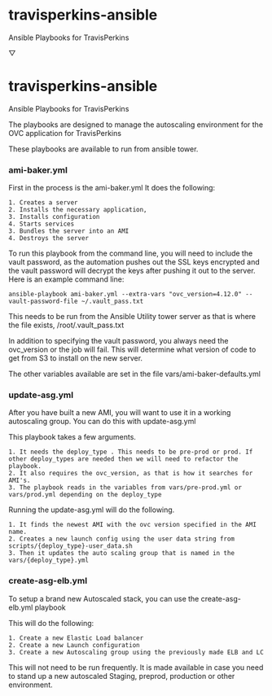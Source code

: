 # travisperkins-ansible
Ansible Playbooks for TravisPerkins

▽
# travisperkins-ansible
Ansible Playbooks for TravisPerkins

The playbooks are designed to manage the autoscaling environment for the OVC application for TravisPerkins

These playbooks are available to run from ansible tower. 

### ami-baker.yml

First in the process is the ami-baker.yml
It does the following:

	1. Creates a server
	2. Installs the necessary application, 
	3. Installs configuration 
	4. Starts services
	3. Bundles the server into an AMI
	4. Destroys the server
  
  To run this playbook from the command line, you will need to include the vault password, as the automation pushes out the SSL keys encrypted and the vault password will decrypt the keys after pushing it out to the server. 
  Here is an example command line: 
  
	ansible-playbook ami-baker.yml --extra-vars "ovc_version=4.12.0" --vault-password-file ~/.vault_pass.txt

  This needs to be run from the Ansible Utility tower server as that is where the file exists, /root/.vault_pass.txt 
  
  In addition to specifying the vault password, you always need the ovc_version or the job will fail. This will determine what version of code to get from S3 to install on the new server. 
  
  The other variables available are set in the file vars/ami-baker-defaults.yml  
  
### update-asg.yml

After you have built a new AMI, you will want to use it in a working autoscaling group. You can do this with update-asg.yml


This playbook takes a few arguments. 

	1. It needs the deploy_type . This needs to be pre-prod or prod. If other deploy_types are needed then we will need to refactor the playbook. 
	2. It also requires the ovc_version, as that is how it searches for AMI's. 
	3. The playbook reads in the variables from vars/pre-prod.yml or vars/prod.yml depending on the deploy_type

Running the update-asg.yml will do the following. 

	1. It finds the newest AMI with the ovc version specified in the AMI name. 
	2. Creates a new launch config using the user data string from scripts/{deploy_type}-user_data.sh
	3. Then it updates the auto scaling group that is named in the vars/{deploy_type}.yml


### create-asg-elb.yml
  
  To setup a brand new Autoscaled stack, you can use the create-asg-elb.yml  playbook
  
  This will do the following: 
  
  	1. Create a new Elastic Load balancer
  	2. Create a new Launch configuration 
  	3. Create a new Autoscaling group using the previously made ELB and LC
  
  This will not need to be run frequently. It is made available in case you need to stand up a new autoscaled Staging, preprod, production or other environment. 

  
  
